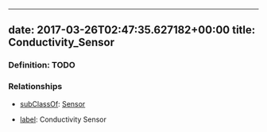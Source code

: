 
---
date: 2017-03-26T02:47:35.627182+00:00
title: Conductivity_Sensor
---
### Definition: TODO

### Relationships

* [subClassOf](http://www.w3.org/2000/01/rdf-schema#subClassOf): [Sensor](https://brickschema.org/schema/1.0/Brick#Sensor)

* [label](http://www.w3.org/2000/01/rdf-schema#label): Conductivity Sensor
